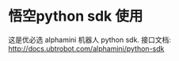 ﻿# 悟空python sdk 使用
这是优必选 alphamini 机器人 python sdk. 接口文档: <http://docs.ubtrobot.com/alphamini/python-sdk>